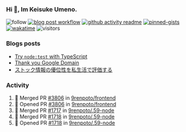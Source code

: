 ### Hi 👋, Im Keisuke Umeno.

<!--
**9renpoto/9renpoto** is a ✨ _special_ ✨ repository because its `README.md` (this file) appears on your GitHub profile.

Here are some ideas to get you started:

- 🔭 I’m currently working on ...
- 🌱 I’m currently learning ...
- 👯 I’m looking to collaborate on ...
- 🤔 I’m looking for help with ...
- 💬 Ask me about ...
- 📫 How to reach me: ...
- 😄 Pronouns: ...
- ⚡ Fun fact: ...
-->

![follow](https://img.shields.io/github/followers/9renpoto?label=Follow&style=social)
[![blog post workflow](https://github.com/9renpoto/9renpoto/actions/workflows/blog.yml/badge.svg)](https://github.com/9renpoto/9renpoto/actions/workflows/blog.yml)
[![github activity readme](https://github.com/9renpoto/9renpoto/actions/workflows/activity.yml/badge.svg)](https://github.com/9renpoto/9renpoto/actions/workflows/activity.yml)
[![pinned-gists](https://github.com/9renpoto/9renpoto/actions/workflows/pin-gist.yml/badge.svg)](https://github.com/9renpoto/9renpoto/actions/workflows/pin-gist.yml)
[![wakatime](https://github.com/9renpoto/9renpoto/actions/workflows/waka-readme-status.yml/badge.svg)](https://github.com/9renpoto/9renpoto/actions/workflows/waka-readme-status.yml)
![visitors](https://komarev.com/ghpvc/?username=9renpoto&label=Profile%20views&color=0e75b6&style=flat)

### Blogs posts

<!-- BLOG-POST-LIST:START -->
- [Try `node:test` with TypeScript](https://9renpoto.win/entry/2023/07/23/node-test-runner)
- [Thank you Google Domain](https://9renpoto.win/entry/2023/07/08/new-domain)
- [ストック情報の優位性を私生活で評価する](https://9renpoto.win/entry/2023/05/28/stock)
<!-- BLOG-POST-LIST:END -->

### Activity

<!--START_SECTION:activity-->
1. 🎉 Merged PR [#3806](https://github.com/9renpoto/frontend/pull/3806) in [9renpoto/frontend](https://github.com/9renpoto/frontend)
2. 💪 Opened PR [#3806](https://github.com/9renpoto/frontend/pull/3806) in [9renpoto/frontend](https://github.com/9renpoto/frontend)
3. 🎉 Merged PR [#1717](https://github.com/9renpoto/.59-node/pull/1717) in [9renpoto/.59-node](https://github.com/9renpoto/.59-node)
4. 🎉 Merged PR [#1718](https://github.com/9renpoto/.59-node/pull/1718) in [9renpoto/.59-node](https://github.com/9renpoto/.59-node)
5. 💪 Opened PR [#1718](https://github.com/9renpoto/.59-node/pull/1718) in [9renpoto/.59-node](https://github.com/9renpoto/.59-node)
<!--END_SECTION:activity-->

<!--START_SECTION:waka-->
<!--END_SECTION:waka-->
